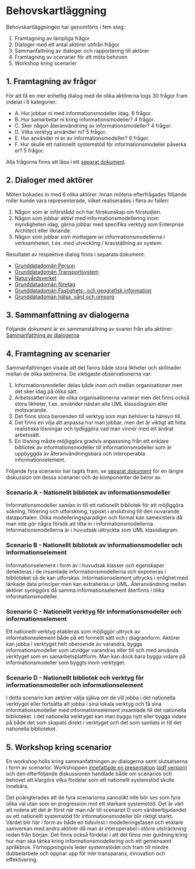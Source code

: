 # Behovskartläggning

Behovskartläggningen har genomförts i fem steg:

1. Framtagning av lämpliga frågor
2. Dialoger med ett antal aktörer utifrån frågor
3. Sammanfattning av dialoger och rapportering till aktörer
4. Framtagning av scenarier för att möta behoven
5. Workshop kring scenarier

## 1. Framtagning av frågor

För att få en mer enhetlig dialog med de olika aktörerna togs 30 frågor fram indelat i 6 kategorier:

- A. Hur jobbar ni med informationsmodeller idag. 6 frågor.
- B. Hur samarbetar ni kring informationsmodeller? 4 frågor.
- C. Sker någon återanvändning av informationsmodeller? 4 frågor.
- D. Vilka verktyg använder ni? 5 frågor.
- E. Hur använder ni er av informationsmodeller? 6 frågor.
- F. Hur skulle ett nationellt systemstöd för informationsmodeller påverka er? 5 frågor.

Alla frågorna finns att läsa i ett [separat dokument](../dialoger/fragor.md).

## 2. Dialoger med aktörer

Möten bokades in med 6 olika aktörer. Innan mötena efterfrågades följande roller kunde vara representerade, vilket realiserades i flera av fallen:


1. Någon som är införstådd och har förskunskap om förstudien.
2. Någon som jobbar aktivt med informationsmodellering inom myndigheten idag, gärna jobbar med specifika verktyg som Enterprise Architect eller liknande.
3. Någon som jobbar som mottagare av informationsmodellerna i verksamheten, t.ex. med utveckling / kravställning av system.

Resultatet av respektive dialog finns i separata dokument:

* [Grunddatadomän Person](../dialoger/skatteverket.md)
* [Grunddatadomän Transportsystem](../dialoger/trafikverket.md)
* [Naturvårdsverket](../dialoger/naturvardsverket.md)
* [Grunddatadomän företag](../dialoger/bolagsverket.md)
* [Grunddatadomän Fastighets- och geografisk information](../dialoger/lantmateriet.md)
* [Grunddatadomän hälsa, vård och omsorg](../dialoger/ehalsomyndigheten.md)

## 3. Sammanfattning av dialogerna

Följande dokument är en sammanställning av svaren från alla aktörer:
[Sammanfattning av dialogerna](../dialoger/sammanfattning.md)

## 4. Framtagning av scenarier

Sammanfattningen visade att det fanns både stora likheter och skillnader mellan de olika aktörerna. De viktigaste observationerna var:

1. Informationsmodeller delas både inom och mellan organisationer men det sker idag på olika sätt.
2. Arbetssättet inom de olika organisationerna varierar men det finns också stora likheter, t.ex. använder nästan alla UML klassdiagram eller motsvarande.
3. Det finns stora beroenden till verktyg som man behöver ta hänsyn till.
4. Det finns en vilja att anpassa hur man jobbar, men det är viktigt att hitta realistiska lösningar och tydliggöra vad man vinner med ett ändrat arbetssätt.
5. En lösning måste möjliggöra gradvis anpassning från ett enklare bibliotek av informationsmodeller till informationsmodeller som är uppbyggda av återanvändningsbara och interoperabla informationselement.

Följande fyra scenarior har tagits fram, se [separat dokument](scenarior-modeller.md) för en längre diskussion om dessa scenarier och de komponenter de beror av.

### Scenario A - Nationellt bibliotek av informationsmodeller
Informationsmodeller samlas in till ett nationellt bibliotek för att möjliggöra sökning, filtrering och utforskning, typiskt i anslutning till den nuvarande dataportalen. Olika modelleringsparadigm och format kan samexistera då man inte gör några försök att titta in i informationsmodellerna. Informationsmodellerna är i huvudsak uttryckta som UML klassdiagram.

### Scenario B - Nationellt bibliotek av informationsmodeller och informationselement
Informationselement i form av i huvudsak klasser och egenskaper detekteras i de insamlade informationsmodellerna och exponeras i biblioteket så de kan utforskas. Informationselement uttrycks i enlighet med länkade data principer men kan extraheras ur UML. Återanvändning mellan aktörer synliggörs då samma informationselement återfinns i olika informationsmodeller.

### Scenario C - Nationellt verktyg för informationsmodeller och informationselement
Ett nationellt verktyg etableras som möjliggör uttryck av informationselement både på ett formellt sätt och i diagramform. Aktörer kan jobba i verktyget helt oberoende av varandra, bygga informationsmodeller som utvidgar varandras eller till och med använda verktyget som en samarbetsplattform. Man kan dock bara bygga vidare på informationsmodeller som byggts inom verktyget.

### Scenario D - Nationellt bibliotek och verktyg för informationsmodeller och informationselement
I detta scenario kan aktörer välja själva om de vill jobba i det nationella verktyget eller fortsätta att jobba i sina lokala verktyg och få sina informationsmodeller med informationselement insamlade till det nationella biblioteket. I det nationella verktyget kan man bygga nytt eller bygga vidare på både det som skapats direkt i verktyget och det som samlats in till det nationella biblioteket.

## 5. Workshop kring scenarior

En workshop hölls kring sammanfattningen av dialogerna samt slutsatserna i form av scenarior. Workshoppen [innefattade en presentation](https://docs.google.com/presentation/d/13m_GIoAGZme_Qci1ev4koSywH9lP5Pm_9kDDTWgwhPA/edit?usp=sharing) ([pdf version](../workshops/workshop1.pdf)) och den efterföljande diskussionen handlade både om scenarios och behovet att klargöra vilka fördelar som ett nationellt systemstöd skulle innebära.  

Det poängterades att de fyra scenariorna sannolikt inte bör ses som fyra olika val utan som en progression mot ett starkare systemstöd. Det är värt att notera att det är först när man når till scenariot D som värdeerbjudandet av ett nationellt systemstöd för informationsmodeller blir riktigt starkt. Värdet blir här i form av både en tidsvinst i modelleringsfasen och enklare samverkan med andra aktörer då man är interoperabel i större utsträckning redan från början. Det finns också fördelar i att det finns mer guidning kring hur man ska tänka kring informationsmodellering och ett gemensamt språkbruk. Förhoppningsvis leder systemstödet och fram till mindre dubbelarbete och öppnar upp för mer transparans, innovation och effektivering.